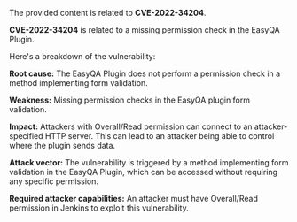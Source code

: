 The provided content is related to **CVE-2022-34204**.

**CVE-2022-34204** is related to a missing permission check in the EasyQA Plugin.

Here's a breakdown of the vulnerability:

**Root cause:**
The EasyQA Plugin does not perform a permission check in a method implementing form validation.

**Weakness:**
Missing permission checks in the EasyQA plugin form validation.

**Impact:**
Attackers with Overall/Read permission can connect to an attacker-specified HTTP server. This can lead to an attacker being able to control where the plugin sends data.

**Attack vector:**
The vulnerability is triggered by a method implementing form validation in the EasyQA Plugin, which can be accessed without requiring any specific permission.

**Required attacker capabilities:**
An attacker must have Overall/Read permission in Jenkins to exploit this vulnerability.